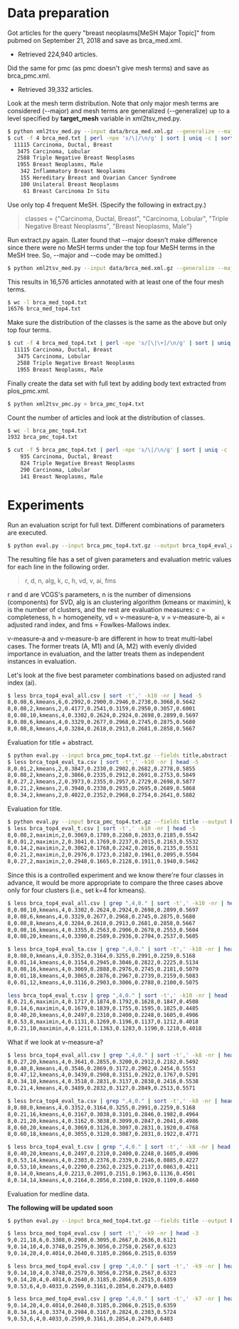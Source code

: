 # Data preparation

Got articles for the query "breast neoplasms[MeSH Major Topic]" from pubmed on September 21, 2018 and save as brca_med.xml.  
- Retrieved 224,940 articles.  

Did the same for pmc (as pmc doesn't give mesh terms) and save as brca_pmc.xml. 
- Retrieved 39,332 articles.

Look at the mesh term distribution. Note that only major mesh terms are considered (--major) and mesh terms are generalized (--generalize) up to a level specified by **target_mesh** variable in xml2tsv_med.py. 

```bash
$ python xml2tsv_med.py --input data/brca_med.xml.gz --generalize --major --code > brca_med.txt
$ cut -f 4 brca_med.txt | perl -npe 's/\|/\n/g' | sort | uniq -c | sort -nr | less
  11115 Carcinoma, Ductal, Breast
   3475 Carcinoma, Lobular
   2588 Triple Negative Breast Neoplasms
   1955 Breast Neoplasms, Male
    342 Inflammatory Breast Neoplasms
    155 Hereditary Breast and Ovarian Cancer Syndrome
    100 Unilateral Breast Neoplasms
     61 Breast Carcinoma In Situ
```

Use only top 4 frequent MeSH. (Specify the following in extract.py.)

> classes = {"Carcinoma, Ductal, Breast",
>            "Carcinoma, Lobular",
>            "Triple Negative Breast Neoplasms",
>            "Breast Neoplasms, Male"}

Run extract.py again.  (Later found that --major doesn't make difference since there were no MeSH terms under the top four MeSH terms in the MeSH tree.  So, --major and --code may be omitted.)

```bash
$ python xml2tsv_med.py --input data/brca_med.xml.gz --generalize --major --code --restrict > brca_med_top4.txt
```

This results in 16,576 articles annotated with at least one of the four mesh terms.

```bash
$ wc -l brca_med_top4.txt 
16576 brca_med_top4.txt
```

Make sure the distribution of the classes is the same as the above but only top four terms.

```bash
$ cut -f 4 brca_med_top4.txt | perl -npe 's/[\|\+]/\n/g' | sort | uniq -c | sort -nr
  11115 Carcinoma, Ductal, Breast
   3475 Carcinoma, Lobular
   2588 Triple Negative Breast Neoplasms
   1955 Breast Neoplasms, Male
```

Finally create the data set with full text by adding body text extracted from plos_pmc.xml.

```bash
$ python xml2tsv_pmc.py > brca_pmc_top4.txt
```

Count the number of articles and look at the distribution of classes.

```bash
$ wc -l brca_pmc_top4.txt
1932 brca_pmc_top4.txt

$ cut -f 5 brca_pmc_top4.txt | perl -npe 's/\|/\n/g' | sort | uniq -c | sort -nr
    935 Carcinoma, Ductal, Breast
    824 Triple Negative Breast Neoplasms
    290 Carcinoma, Lobular
    141 Breast Neoplasms, Male
```

# Experiments

Run an evaluation script for full text. Different combinations of parameters are executed.

```bash
$ python eval.py --input brca_pmc_top4.txt.gz --output brca_top4_eval_all.csv
```

The resulting file has a set of given parameters and evaluation metric values for each line in the following order.

> r, d, n, alg, k, c, h, vd, v, ai, fms

r and d are VCGS's parameters, n is the number of dimensions (components) for SVD, alg is an clustering algorithm (kmeans or maximin), k is the number of clusters, and the rest are evaluation measures: c = completeness, h = homogeneity, vd = v-measure-a, v = v-measure-b, ai = adjusted rand index, and fms = Fowlkes-Mallows index. 

v-measure-a and v-measure-b are different in how to treat multi-label cases.  The former treats (A, M1) and (A, M2) with evenly divided importance in evaluation, and the latter treats them as independent instances in evaluation.

Let's look at the five best parameter combinations based on adjusted rand index (ai).

```bash
$ less brca_top4_eval_all.csv | sort -t',' -k10 -nr | head -5
8,0.08,6,kmeans,6,0.2992,0.2900,0.2946,0.2738,0.3068,0.5642
8,0.08,2,kmeans,2,0.4177,0.2541,0.3159,0.2950,0.3057,0.6001
8,0.08,10,kmeans,4,0.3302,0.2624,0.2924,0.2698,0.2899,0.5697
8,0.08,6,kmeans,4,0.3329,0.2677,0.2968,0.2745,0.2875,0.5680
8,0.08,8,kmeans,4,0.3284,0.2618,0.2913,0.2681,0.2858,0.5667
```

Evaluation for title + abstract.

```bash
$ python eval.py --input brca_pmc_top4.txt.gz --fields title,abstract --output brca_top4_eval_ta.csv
$ less brca_top4_eval_ta.csv | sort -t',' -k10 -nr | head -5
8,0.01,2,kmeans,2,0.3847,0.2330,0.2902,0.2682,0.2778,0.5855
8,0.08,2,kmeans,2,0.3866,0.2335,0.2912,0.2691,0.2753,0.5849
8,0.27,2,kmeans,2,0.3973,0.2355,0.2957,0.2729,0.2698,0.5877
8,0.21,2,kmeans,2,0.3940,0.2338,0.2935,0.2695,0.2689,0.5868
8,0.34,2,kmeans,2,0.4022,0.2352,0.2968,0.2754,0.2641,0.5882
```

Evaluation for title.

```bash
$ python eval.py --input brca_pmc_top4.txt.gz --fields title --output brca_top4_eval_t.csv
$ less brca_top4_eval_t.csv | sort -t',' -k10 -nr | head -5
8,0.08,2,maximin,2,0.3069,0.1789,0.2260,0.2033,0.2185,0.5542
8,0.01,2,maximin,2,0.3041,0.1769,0.2237,0.2015,0.2163,0.5532
8,0.14,2,maximin,2,0.3062,0.1768,0.2242,0.2016,0.2135,0.5531
8,0.21,2,maximin,2,0.2976,0.1723,0.2182,0.1961,0.2095,0.5504
8,0.27,2,maximin,2,0.2948,0.1665,0.2128,0.1911,0.1940,0.5462
```



Since this is a controlled experiment and we know there're four classes in advance, it would be more appropriate to compare the three cases above only for four clusters (i.e., set k=4 for kmeans).

```bash
$ less brca_top4_eval_all.csv | grep ",4,0." | sort -t',' -k10 -nr | head -5
8,0.08,10,kmeans,4,0.3302,0.2624,0.2924,0.2698,0.2899,0.5697
8,0.08,6,kmeans,4,0.3329,0.2677,0.2968,0.2745,0.2875,0.5680
8,0.08,8,kmeans,4,0.3284,0.2618,0.2913,0.2681,0.2858,0.5667
8,0.08,16,kmeans,4,0.3355,0.2563,0.2906,0.2678,0.2553,0.5604
8,0.08,20,kmeans,4,0.3390,0.2589,0.2936,0.2704,0.2537,0.5605

$ less brca_top4_eval_ta.csv | grep ",4,0." | sort -t',' -k10 -nr | head -5
8,0.08,0,kmeans,4,0.3352,0.3164,0.3255,0.2991,0.2259,0.5168
8,0.01,14,kmeans,4,0.3154,0.2945,0.3046,0.2822,0.2225,0.5134
8,0.08,16,kmeans,4,0.3069,0.2888,0.2976,0.2745,0.2181,0.5079
8,0.01,18,kmeans,4,0.3065,0.2876,0.2967,0.2739,0.2159,0.5083
8,0.01,12,kmeans,4,0.3116,0.2903,0.3006,0.2788,0.2100,0.5075

less brca_top4_eval_t.csv | grep ",4,0." | sort -t',' -k10 -nr | head -5
8,0.21,6,maximin,4,0.1717,0.1874,0.1792,0.1628,0.1847,0.4508
8,0.14,6,maximin,4,0.1679,0.1839,0.1755,0.1595,0.1825,0.4485
8,0.40,20,kmeans,4,0.2497,0.2310,0.2400,0.2248,0.1605,0.4906
8,0.53,8,maximin,4,0.1131,0.1269,0.1196,0.1137,0.1212,0.4018
8,0.21,10,maximin,4,0.1211,0.1363,0.1283,0.1190,0.1210,0.4018
```

What if we look at v-measure-a?

```bash
$ less brca_top4_eval_all.csv | grep ",4,0." | sort -t',' -k8 -nr | head -5
8,0.27,20,kmeans,4,0.3641,0.2855,0.3200,0.2912,0.2182,0.5492
8,0.40,8,kmeans,4,0.3546,0.2869,0.3172,0.2902,0.2454,0.5553
8,0.47,12,kmeans,4,0.3439,0.2908,0.3151,0.2922,0.1767,0.5201
8,0.34,10,kmeans,4,0.3518,0.2831,0.3137,0.2838,0.2416,0.5538
8,0.21,4,kmeans,4,0.3489,0.2832,0.3127,0.2849,0.2513,0.5571

$ less brca_top4_eval_ta.csv | grep ",4,0." | sort -t',' -k8 -nr | head -5
8,0.08,0,kmeans,4,0.3352,0.3164,0.3255,0.2991,0.2259,0.5168
8,0.21,16,kmeans,4,0.3167,0.3038,0.3101,0.2846,0.1982,0.4964
8,0.21,20,kmeans,4,0.3162,0.3038,0.3099,0.2847,0.2041,0.4986
8,0.60,20,kmeans,4,0.3069,0.3126,0.3097,0.2831,0.1920,0.4768
8,0.60,18,kmeans,4,0.3055,0.3120,0.3087,0.2831,0.1922,0.4771

$ less brca_top4_eval_t.csv | grep ",4,0." | sort -t',' -k8 -nr | head -5
8,0.40,20,kmeans,4,0.2497,0.2310,0.2400,0.2248,0.1605,0.4906
8,0.53,14,kmeans,4,0.2303,0.2376,0.2339,0.2146,0.0885,0.4227
8,0.53,10,kmeans,4,0.2290,0.2362,0.2325,0.2137,0.0863,0.4211
8,0.14,0,kmeans,4,0.2213,0.2091,0.2151,0.1963,0.1136,0.4501
8,0.14,14,kmeans,4,0.2164,0.2056,0.2108,0.1920,0.1109,0.4460
```

Evaluation for medline data.

**The following will be updated soon**

```bash
$ python eval.py --input brca_med_top4.txt.gz --fields title --output brca_med_top4_eval.csv

$ less brca_med_top4_eval.csv | sort -t',' -k9 -nr | head -3
9,0.21,18,6,0.3308,0.2908,0.3095,0.2667,0.2636,0.6121
9,0.14,10,4,0.3748,0.2579,0.3056,0.2758,0.2567,0.6323
9,0.14,20,4,0.4014,0.2640,0.3185,0.2866,0.2515,0.6359

$ less brca_med_top4_eval.csv | grep ",4,0." | sort -t',' -k9 -nr | head -3
9,0.14,10,4,0.3748,0.2579,0.3056,0.2758,0.2567,0.6323
9,0.14,20,4,0.4014,0.2640,0.3185,0.2866,0.2515,0.6359
9,0.53,6,4,0.4033,0.2599,0.3161,0.2854,0.2479,0.6403

$ less brca_med_top4_eval.csv | grep ",4,0." | sort -t',' -k7 -nr | head -3
9,0.14,20,4,0.4014,0.2640,0.3185,0.2866,0.2515,0.6359
8,0.34,16,4,0.3374,0.2984,0.3167,0.2824,0.2303,0.5724
9,0.53,6,4,0.4033,0.2599,0.3161,0.2854,0.2479,0.6403


```

